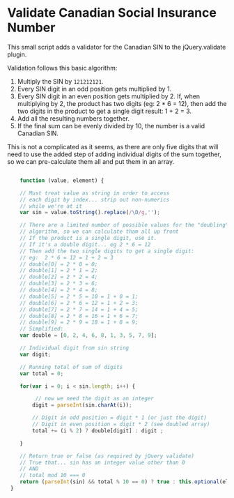 # Validate Canadian Social Insurance Number

This small script adds a validator for the Canadian SIN to the jQuery.validate plugin.

Validation follows this basic algorithm:

1. Multiply the SIN by `121212121`.
2. Every SIN digit in an odd position gets multiplied by 1.
3. Every SIN digit in an even position gets multiplied by 2.  If, when multiplying by 2, the product has two digits (eg: 2 * 6 = 12), then add the two digits in the product to get a single digit result:  1 + 2 = 3.
4. Add all the resulting numbers together.
5. If the final sum can be evenly divided by 10, the number is a valid Canadian SIN.

This is not a complicated as it seems, as there are only five digits that will need to use the added step of adding individual digits of the sum together, so we can pre-calculate them all and put them in an array.


```javascript

    function (value, element) {

    // Must treat value as string in order to access
    // each digit by index... strip out non-numerics
    // while we're at it
    var sin = value.toString().replace(/\D/g,'');

    // There are a limited number of possible values for the "doubling"
    // algorithm, so we can calculate tham all up front
    // If the product is a single digit, use it.
    // If it's a double digit... eg 2 * 6 = 12
    // Then add the two single digits to get a single digit:
    // eg:  2 * 6 = 12 = 1 + 2 = 3
    // double[0] = 2 * 0 = 0;
    // double[1] = 2 * 1 = 2;
    // double[2] = 2 * 2 = 4;
    // double[3] = 2 * 3 = 6;
    // double[4] = 2 * 4 = 8;
    // double[5] = 2 * 5 = 10 = 1 + 0 = 1;
    // double[6] = 2 * 6 = 12 = 1 + 2 = 3;
    // double[7] = 2 * 7 = 14 = 1 + 4 = 5;
    // double[8] = 2 * 8 = 16 = 1 + 6 = 7;
    // double[9] = 2 * 9 = 18 = 1 + 8 = 9;
    // Simplified:
    var double = [0, 2, 4, 6, 8, 1, 3, 5, 7, 9];

    // Individual digit from sin string
    var digit;

    // Running total of sum of digits
    var total = 0;

    for(var i = 0; i < sin.length; i++) {

         // now we need the digit as an integer
        digit = parseInt(sin.charAt(i));

        // Digit in odd position = digit * 1 (or just the digit)
        // Digit in even position = digit * 2 (see doubled array)
        total += (i % 2) ? double[digit] : digit ;

    }

    // Return true or false (as required by jQuery validate)
    // True that... sin has an integer value other than 0
    // AND
    // total mod 10 === 0
    return (parseInt(sin) && total % 10 == 0) ? true : this.optional(element);
 }


```